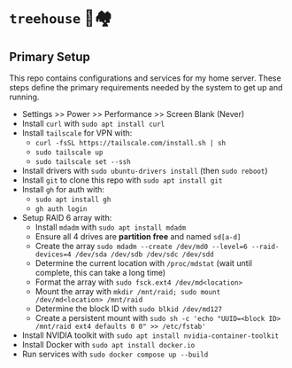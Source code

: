 # `treehouse` 🌳🏘️

## Primary Setup

This repo contains configurations and services for my home server.
These steps define the primary requirements needed by the system
to get up and running.

- Settings >> Power >> Performance >> Screen Blank (Never)
- Install `curl` with `sudo apt install curl`
- Install `tailscale` for VPN with:
  - `curl -fsSL https://tailscale.com/install.sh | sh`
  - `sudo tailscale up`
  - `sudo tailscale set --ssh`
- Install drivers with `sudo ubuntu-drivers install` (then `sudo reboot`)
- Install `git` to clone this repo with `sudo apt install git`
- Install `gh` for auth with:
  - `sudo apt install gh`
  - `gh auth login`
- Setup RAID 6 array with:
  - Install `mdadm` with `sudo apt install mdadm`
  - Ensure all 4 drives are **partition free** and named `sd[a-d]`
  - Create the array `sudo mdadm --create /dev/md0 --level=6 --raid-devices=4 /dev/sda /dev/sdb /dev/sdc /dev/sdd` 
  - Determine the current location with `/proc/mdstat` (wait until complete, this can take a long time)
  - Format the array with `sudo fsck.ext4 /dev/md<location>`
  - Mount the array with `mkdir /mnt/raid; sudo mount /dev/md<location> /mnt/raid`
  - Determine the block ID with `sudo blkid /dev/md127`
  - Create a persistent mount with `sudo sh -c 'echo "UUID=<block ID> /mnt/raid ext4 defaults 0 0" >> /etc/fstab'`
- Install NVIDIA toolkit with `sudo apt install nvidia-container-toolkit`
- Install Docker with `sudo apt install docker.io`
- Run services with `sudo docker compose up --build`
